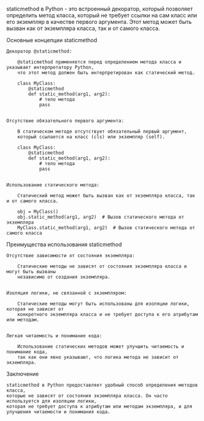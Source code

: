 
staticmethod в Python - это встроенный декоратор, который позволяет определить метод класса,
который не требует ссылки на сам класс или его экземпляр в качестве первого аргумента.
Этот метод может быть вызван как от экземпляра класса, так и от самого класса.


Основные концепции staticmethod

    Декоратор @staticmethod:

        @staticmethod применяется перед определением метода класса и указывает интерпретатору Python,
        что этот метод должен быть интерпретирован как статический метод.

        class MyClass:
            @staticmethod
            def static_method(arg1, arg2):
                # тело метода
                pass


    Отсутствие обязательного первого аргумента:

        В статическом методе отсутствует обязательный первый аргумент,
        который ссылается на класс (cls) или экземпляр (self).

        class MyClass:
            @staticmethod
            def static_method(arg1, arg2):
                # тело метода
                pass


    Использование статического метода:

        Статический метод может быть вызван как от экземпляра класса, так и от самого класса.

        obj = MyClass()
        obj.static_method(arg1, arg2)  # Вызов статического метода от экземпляра
        MyClass.static_method(arg1, arg2)  # Вызов статического метода от самого класса



Преимущества использования staticmethod

    Отсутствие зависимости от состояния экземпляра:

        Статические методы не зависят от состояния экземпляра класса и могут быть вызваны
        независимо от создания экземпляра.


    Изоляция логики, не связанной с экземпляром:

        Статические методы могут быть использованы для изоляции логики, которая не зависит от
        конкретного экземпляра класса и не требует доступа к его атрибутам или методам.


    Легкая читаемость и понимание кода:

        Использование статических методов может улучшить читаемость и понимание кода,
        так как они явно указывают, что логика метода не зависит от экземпляра.



Заключение

    staticmethod в Python предоставляет удобный способ определения методов класса,
    которые не зависят от состояния экземпляра класса. Он часто используется для изоляции логики,
    которая не требует доступа к атрибутам или методам экземпляра, и для улучшения читаемости и понимания кода.

